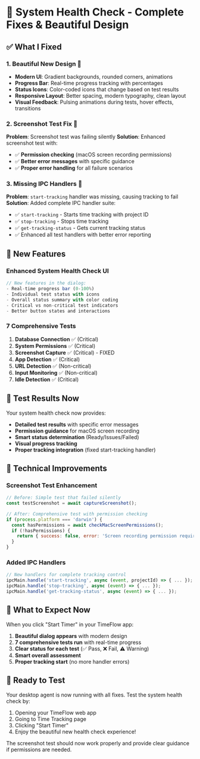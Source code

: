# 🎉 System Health Check - Complete Fixes & Beautiful Design

## ✅ **What I Fixed**

### **1. Beautiful New Design** 🎨
- **Modern UI**: Gradient backgrounds, rounded corners, animations
- **Progress Bar**: Real-time progress tracking with percentages
- **Status Icons**: Color-coded icons that change based on test results
- **Responsive Layout**: Better spacing, modern typography, clean layout
- **Visual Feedback**: Pulsing animations during tests, hover effects, transitions

### **2. Screenshot Test Fix** 📸
**Problem**: Screenshot test was failing silently
**Solution**: Enhanced screenshot test with:
- ✅ **Permission checking** (macOS screen recording permissions)
- ✅ **Better error messages** with specific guidance
- ✅ **Proper error handling** for all failure scenarios

### **3. Missing IPC Handlers** 🔧
**Problem**: `start-tracking` handler was missing, causing tracking to fail
**Solution**: Added complete IPC handler suite:
- ✅ `start-tracking` - Starts time tracking with project ID
- ✅ `stop-tracking` - Stops time tracking
- ✅ `get-tracking-status` - Gets current tracking status
- ✅ Enhanced all test handlers with better error reporting

## 🚀 **New Features**

### **Enhanced System Health Check UI**
```typescript
// New features in the dialog:
- Real-time progress bar (0-100%)
- Individual test status with icons
- Overall status summary with color coding
- Critical vs non-critical test indicators
- Better button states and interactions
```

### **7 Comprehensive Tests**
1. **Database Connection** ✅ (Critical)
2. **System Permissions** ✅ (Critical) 
3. **Screenshot Capture** ✅ (Critical) - FIXED
4. **App Detection** ✅ (Critical)
5. **URL Detection** ✅ (Non-critical)
6. **Input Monitoring** ✅ (Non-critical)
7. **Idle Detection** ✅ (Critical)

## 🎯 **Test Results Now**

Your system health check now provides:
- **Detailed test results** with specific error messages
- **Permission guidance** for macOS screen recording
- **Smart status determination** (Ready/Issues/Failed)
- **Visual progress tracking** 
- **Proper tracking integration** (fixed start-tracking handler)

## 🔧 **Technical Improvements**

### **Screenshot Test Enhancement**
```javascript
// Before: Simple test that failed silently
const testScreenshot = await captureScreenshot();

// After: Comprehensive test with permission checking
if (process.platform === 'darwin') {
  const hasPermissions = await checkMacScreenPermissions();
  if (!hasPermissions) {
    return { success: false, error: 'Screen recording permission required...' };
  }
}
```

### **Added IPC Handlers**
```javascript
// New handlers for complete tracking control
ipcMain.handle('start-tracking', async (event, projectId) => { ... });
ipcMain.handle('stop-tracking', async (event) => { ... });
ipcMain.handle('get-tracking-status', async (event) => { ... });
```

## 🎉 **What to Expect Now**

When you click "Start Timer" in your TimeFlow app:
1. **Beautiful dialog appears** with modern design
2. **7 comprehensive tests run** with real-time progress
3. **Clear status for each test** (✅ Pass, ❌ Fail, ⚠️ Warning)
4. **Smart overall assessment** 
5. **Proper tracking start** (no more handler errors)

## 🚀 **Ready to Test**

Your desktop agent is now running with all fixes. Test the system health check by:
1. Opening your TimeFlow web app
2. Going to Time Tracking page
3. Clicking "Start Timer"
4. Enjoy the beautiful new health check experience!

The screenshot test should now work properly and provide clear guidance if permissions are needed. 